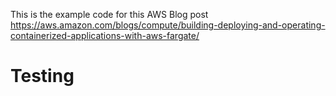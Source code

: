 This is the example code for this AWS Blog post https://aws.amazon.com/blogs/compute/building-deploying-and-operating-containerized-applications-with-aws-fargate/

# Testing
